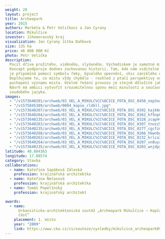 ```yaml
---
weight: 20
layout: project
title: Archeopark
year: 2015
authors: Markéta & Petr Veličkovi a Jan Cyrany
location: Mikulčice
investor: Jihomoravský kraj
visualization: Jan Cyrany Jitka Daňková
size: 135 ha
price: 46 000 000 Kč
photo: Petr Velička
description:
  Pocit dříve prožitého, viděného, slyšeného. Východiskem je samotné místo.
  Koncept podporuje dodnes zachovanou historii. Tam, kde nám viditelné známky vymizely,
  je připomíná pomocí symbolu řeky, bývalého opevnění, skic zaniklého obrazu místa…
  Doplňujeme to, co místu vždy chybělo - rozhled z ptačí perspektivy nutný k plnému
  pochopení významu místa. Účelné řešení provozu je stejně důležité jako řešení detailů.
  Návrh má ambici vytvořit srozumitelnou sponu mezi minulostí a současností za použití
  soudobého jazyka.
images:
  - "/v1573640201/archweb/03_VEL_A_MIKULC%CC%8CICE_FOTA_DSC_0450_nep3xw.jpg"
  - "/v1575845389/archweb/0004_kopie_rldkll.jpg"
  - "/v1573640207/archweb/03_VEL_A_MIKULC%CC%8CICE_FOTA_DSC_0392_kajk6m.jpg"
  - "/v1573640264/archweb/03_VEL_A_MIKULC%CC%8CICE_FOTA_DSC_0362_kf5np0.jpg"
  - "/v1573640235/archweb/03_VEL_A_MIKULC%CC%8CICE_FOTA_DSC_0328_zcap4v.jpg"
  - "/v1573640263/archweb/03_VEL_A_MIKULC%CC%8CICE_FOTA_DSC_0307_tnuzz5.jpg"
  - "/v1573640235/archweb/03_VEL_A_MIKULC%CC%8CICE_FOTA_DSC_0277_cgcfzm.jpg"
  - "/v1573640268/archweb/03_VEL_A_MIKULC%CC%8CICE_FOTA_DSC_0266_hbwnbg.jpg"
  - "/v1573640263/archweb/03_VEL_A_MIKULC%CC%8CICE_FOTA_DSC_0232_krlca3.jpg"
  - "/v1573640264/archweb/03_VEL_A_MIKULC%CC%8CICE_FOTA_DSC_0207_vn8uyx.jpg"
  - "/v1573640235/archweb/03_VEL_A_MIKULC%CC%8CICE_FOTA_DSC_0203_wnjdpy.jpg"
latitude: 48.804363
longitude: 17.08574
category: Stavba
collaborations:
  - name: Kateřina Sapáková Záleská
    profession: krajinářská architektka
  - name: Kateřina Nečasová
    profession: krajinářská architektka
  - name: Tomáš Popelínský
    profession: krajinářský architekt

awards:
  - name:
      Urbanisticko-architektonická soutěž „Archeopark Mikulčice – Kopčany – česká
      část“
    placement: 1. místo
    year: "2009"
    link: https://www.cka.cz/cs/souteze/vysledky/mikulcice_archeopark090807
---
```


